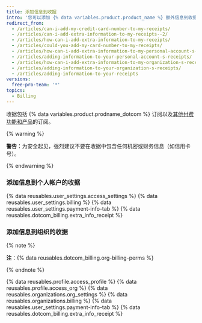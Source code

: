 ```yaml
---
title: 添加信息到收据
intro: '您可以添加 {% data variables.product.product_name %} 额外信息到收据，如公司或国家要求的纳税或会计信息。'
redirect_from:
  - /articles/can-i-add-my-credit-card-number-to-my-receipts/
  - /articles/can-i-add-extra-information-to-my-receipts--2/
  - /articles/how-can-i-add-extra-information-to-my-receipts/
  - /articles/could-you-add-my-card-number-to-my-receipts/
  - /articles/how-can-i-add-extra-information-to-my-personal-account-s-receipts/
  - /articles/adding-information-to-your-personal-account-s-receipts/
  - /articles/how-can-i-add-extra-information-to-my-organization-s-receipts/
  - /articles/adding-information-to-your-organization-s-receipts/
  - /articles/adding-information-to-your-receipts
versions:
  free-pro-team: '*'
topics:
  - Billing
---
```


收据包括 {% data variables.product.prodname_dotcom %} 订阅以及[其他付费功能和产品](/articles/about-billing-on-github)的订阅。

{% warning %}

**警告**：为安全起见，强烈建议不要在收据中包含任何机密或财务信息（如信用卡号）。

{% endwarning %}

### 添加信息到个人帐户的收据

{% data reusables.user_settings.access_settings %}
{% data reusables.user_settings.billing %}
{% data reusables.user_settings.payment-info-tab %}
{% data reusables.dotcom_billing.extra_info_receipt %}

### 添加信息到组织的收据

{% note %}

**注**：{% data reusables.dotcom_billing.org-billing-perms %}

{% endnote %}

{% data reusables.profile.access_profile %}
{% data reusables.profile.access_org %}
{% data reusables.organizations.org_settings %}
{% data reusables.organizations.billing %}
{% data reusables.user_settings.payment-info-tab %}
{% data reusables.dotcom_billing.extra_info_receipt %}
